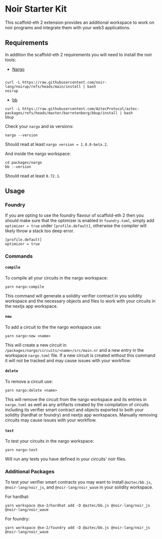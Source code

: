 # Noir Starter Kit

This scaffold-eth 2 extension provides an additional workspace to work on noir programs and integrate them with your web3 applications.

## Requirements

In addition the scaffold-eth 2 requirements you will need to install the noir tools:

- [Nargo](https://noir-lang.org/docs/getting_started/quick_start#installation)
```

curl -L https://raw.githubusercontent.com/noir-lang/noirup/refs/heads/main/install | bash
noirup
```

- [bb](https://noir-lang.org/docs/getting_started/quick_start#proving-backend)

```
curl -L https://raw.githubusercontent.com/AztecProtocol/aztec-packages/refs/heads/master/barretenberg/bbup/install | bash
bbup
```

Check your `nargo` and `bb` versions:

```
nargo --version
```

Should read at least `nargo version = 1.0.0-beta.2`.

And inside the nargo workspace:

```
cd packages/nargo
bb --version
```

Should read at least `0.72.1`.

## Usage

### Foundry

If you are opting to use the foundry flavour of scaffold-eth 2 then you should make sure that the optimizer is enabled in `foundry.toml`, simply add `optimizer = true` under `[profile.default]`, otherwise the compiler will likely throw a stack too deep error.

```
[profile.default]
optimizer = true
```

### Commands

#### `compile`

To compile all your circuits in the nargo workspace:

```
yarn nargo:compile
```

This command will generate a solidity verifier contract in you solidity workspace and the necessary objects and files to work with your circuits in the nextjs app workspace.

#### `new`

To add a circuit to the the nargo workspace use:

```
yarn nargo:new <name>
```

This will create a new circuit in `/packages/nargo/circuits/<name>/src/main.nr` and a new entry in the workspace `nargo.toml` file. If a new circuit is created without this command it will not be tracked and may cause issues with your workflow. 

#### `delete`

To remove a circuit use:

```
yarn nargo:delete <name>
```

This will remove the circuit from the nargo workspace and its entries in `nargo.toml` as well as any artifacts created by the compilation of circuits including its verifier smart contract and objects exported to both your solidity (hardhat or foundry) and nextjs app workspaces. Manually removing circuits may cause issues with your workflow.

#### `test`

To test your circuits in the nargo workspace:

```
yarn nargo:test
```

Will run any tests you have defined in your circuits' noir files.

### Additional Packages

To test your verifier smart contracts you may want to install `@aztec/bb.js`, `@noir-lang/noir_js`, and `@noir-lang/noir_wasm` in your solidity workspace.

For hardhat:
```
yarn workspace @se-2/hardhat add -D @aztec/bb.js @noir-lang/noir_js @noir-lang/noir_wasm
```

For foundry:
```
yarn workspace @se-2/foundry add -D @aztec/bb.js @noir-lang/noir_js @noir-lang/noir_wasm
```